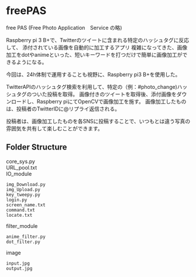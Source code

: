 # freePAS
free PAS (Free Photo Application　Service の略)

Raspberry pi 3 B+で、Twitterのツイートに含まれる特定のハッシュタグに反応して、
添付されている画像を自動的に加工するアプリ
複雑になってきた、画像加工をdotやanimeといった、短いキーワードを打つだけで簡単に画像加工ができるようになる。

今回は、24h体制で運用することも視野に、Raspberry pi3 B+を使用した。

TwitterAPIのハッシュタグ検索を利用して、特定の（例：#photo_change)ハッシュタグのついた投稿を取得。
画像付きのツイートを取得後、添付画像をダウンロードし、Raspberry piにてOpenCVで画像加工を施す。
画像加工したものは、投稿者のTwitterIDに@リプライ返信される。

投稿者は、画像加工したものを各SNSに投稿することで、いつもとは違う写真の雰囲気を共有して楽しむことができます。

## Folder Structure
core_sys.py  
URL_pool.txt  
IO_module  

	img_Download.py  
	img_Upload.py    
	key_tweepy.py
	login.py
	screen_name.txt
	command.txt
	locate.txt

filter_module

	anime_filter.py
	dot_filter.py

image

	input.jpg
	output.jpg
